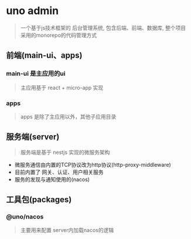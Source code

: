 # uno admin

> 一个基于js技术框架的 后台管理系统, 包含后端、前端、数据库, 整个项目采用的monorepo的代码管理方式

## 前端(main-ui、apps)

### main-ui 是主应用的ui

> 主应用基于 react + micro-app 实现

### apps

> apps 是除了主应用以外，其他子应用目录

## 服务端(server)

> 服务端是基于 nestjs 实现的微服务架构

- 微服务通信由内置的TCP协议改为http协议(http-proxy-middleware)
- 目前内置了 网关、认证、用户相关服务
- 服务的发现与通知使用的(nacos)

## 工具包(packages)

### @uno/nacos

> 主要用来配置 server内加载nacos的逻辑
